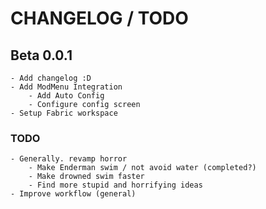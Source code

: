 # CHANGELOG / TODO
## Beta 0.0.1
    - Add changelog :D
    - Add ModMenu Integration
        - Add Auto Config
        - Configure config screen
    - Setup Fabric workspace
### TODO
    - Generally. revamp horror
        - Make Enderman swim / not avoid water (completed?)
        - Make drowned swim faster
        - Find more stupid and horrifying ideas
    - Improve workflow (general)